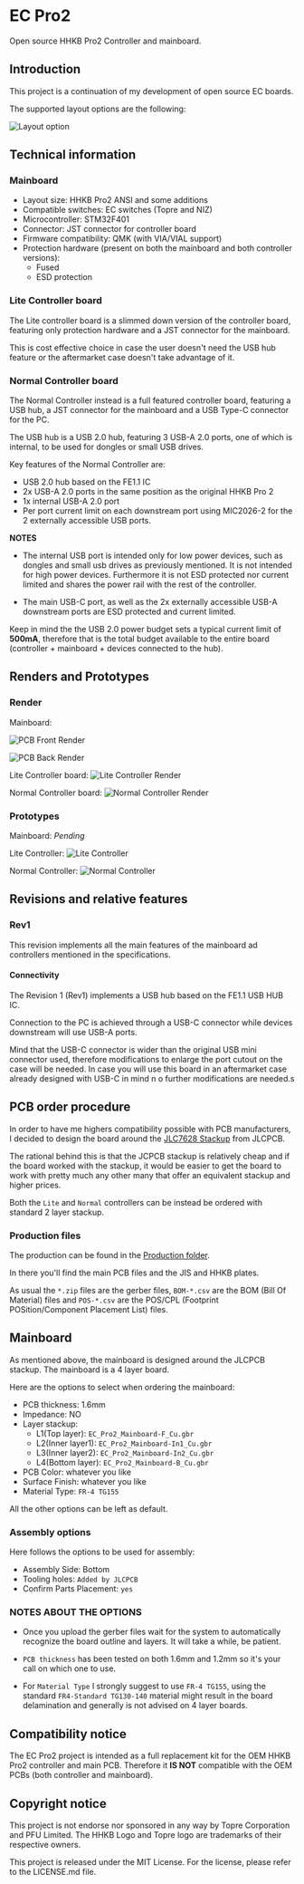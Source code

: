 # EC Pro2

Open source HHKB Pro2 Controller and mainboard.

## Introduction

This project is a continuation of my development of open source EC boards.

The supported layout options are the following:

![Layout option](/Assets/Layout_option.png)

## Technical information

### Mainboard

- Layout size: HHKB Pro2 ANSI and some additions
- Compatible switches: EC switches (Topre and NIZ)
- Microcontroller: STM32F401
- Connector: JST connector for controller board
- Firmware compatibility: QMK (with VIA/VIAL support)
- Protection hardware (present on both the mainboard and both controller versions):
  - Fused
  - ESD protection

### Lite Controller board

The Lite controller board is a slimmed down version of the controller board, featuring only protection hardware and a JST connector for the mainboard.

This is cost effective choice in case the user doesn't need the USB hub feature or the aftermarket case doesn't take advantage of it.

### Normal Controller board

The Normal Controller instead is a full featured controller board, featuring a USB hub, a JST connector for the mainboard and a USB Type-C connector for the PC.

The USB hub is a USB 2.0 hub, featuring 3 USB-A 2.0 ports, one of which is internal, to be used for dongles or small USB drives.

Key features of the Normal Controller are:

- USB 2.0 hub based on the FE1.1 IC
- 2x USB-A 2.0 ports in the same position as the original HHKB Pro 2
- 1x internal USB-A 2.0 port
- Per port current limit on each downstream port using MIC2026-2 for the 2 externally accessible USB ports.

**NOTES**

- The internal USB port is intended only for low power devices, such as dongles and small usb drives as previously mentioned. It is not intended for high power devices. Furthermore it is not ESD protected nor current limited and shares the power rail with the rest of the controller.

- The main USB-C port, as well as the 2x externally accessible USB-A downstream ports are ESD protected and current limited.

Keep in mind the the USB 2.0 power budget sets a typical current limit of **500mA**, therefore that is the total budget available to the entire board (controller + mainboard + devices connected to the hub).

## Renders and Prototypes

### Render

Mainboard:

![PCB Front Render](/Assets/PCB_render_front.png)

![PCB Back Render](/Assets/PCB_render_back.png)

Lite Controller board:
![Lite Controller Render](/Assets/lite_controller_render.png)

Normal Controller board:
![Normal Controller Render](/Assets/normal_controller_render.png)

### Prototypes

Mainboard: *Pending*

Lite Controller:
![Lite Controller](/Assets/lite_controller.png)

Normal Controller:
![Normal Controller](/Assets/normal_controller.png)

## Revisions and relative features

### Rev1

This revision implements all the main features of the mainboard ad controllers mentioned in the specifications.

#### Connectivity

The Revision 1 (Rev1) implements a USB hub based on the FE1.1 USB HUB IC.

Connection to the PC is achieved through a USB-C connector while devices downstream will use USB-A ports.

Mind that the USB-C connector is wider than the original USB mini connector used, therefore modifications to enlarge the port cutout on the case will be needed. In case you will use this board in an aftermarket case already designed with USB-C in mind n o further modifications are needed.s

## PCB order procedure

In order to have me highers compatibility possible with PCB manufacturers, I decided to design the board around the [JLC7628 Stackup](https://cart.jlcpcb.com/impedance#:~:text=4%2DLayer%20Impedance%20Control%20Stackup) from JLCPCB.

The rational behind this is that the JCPCB stackup is relatively cheap and if the board worked with the stackup, it would be easier to get the board to work with pretty much any other many that offer an equivalent stackup and higher prices.

Both the `Lite` and `Normal` controllers can be instead be ordered with standard 2 layer stackup.

### Production files

The production can be found in the [Production folder](/Production).

In there you'll find the main PCB files and the JIS and HHKB plates.

As usual the `*.zip` files are the gerber files, `BOM-*.csv` are the BOM (Bill Of Material) files and `POS-*.csv` are the POS/CPL (Footprint POSition/Component Placement List) files.

## Mainboard

As mentioned above, the mainboard is designed around the JLCPCB stackup. The mainboard is a 4 layer board.

Here are the options to select when ordering the mainboard:

- PCB thickness: 1.6mm
- Impedance: NO
- Layer stackup:
  - L1(Top layer): `EC_Pro2_Mainboard-F_Cu.gbr`
  - L2(Inner layer1): `EC_Pro2_Mainboard-In1_Cu.gbr`
  - L3(Inner layer2): `EC_Pro2_Mainboard-In2_Cu.gbr`
  - L4(Bottom layer): `EC_Pro2_Mainboard-B_Cu.gbr`
- PCB Color: whatever you like
- Surface Finish: whatever you like
- Material Type: `FR-4 TG155`

All the other options can be left as default.

### Assembly options

Here follows the options to be used for assembly:

- Assembly Side: Bottom
- Tooling holes: `Added by JLCPCB`
- Confirm Parts Placement: `yes`

### NOTES ABOUT THE OPTIONS

- Once you upload the gerber files wait for the system to automatically recognize the board outline and layers. It will take a while, be patient.

- `PCB thickness` has been tested on both 1.6mm and 1.2mm so it's your call on which one to use.

- For `Material Type` I strongly suggest to use `FR-4 TG155`, using the standard `FR4-Standard TG130-140` material might result in the board delamination and generally is not advised on 4 layer boards.

## Compatibility notice

The EC Pro2 project is intended as a full replacement kit for the OEM HHKB Pro2 controller and main PCB. Therefore it **IS NOT** compatible with  the OEM PCBs (both controller and mainboard).

## Copyright notice

This project is not endorse nor sponsored in any way by Topre Corporation and PFU Limited. The HHKB Logo and Topre logo are trademarks of their respective owners.

This project is released under the MIT License. For the license, please refer to the LICENSE.md file.
